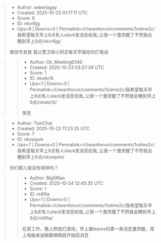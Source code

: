 > - Author: seberiagay
> - Created: 2025-10-23 01:17:11 UTC
> - Score: 8
> - ID: nkvr6jg
> - Ups=8 | Downs=0 | Permalink=/r/iwanttorun/comments/1odme2c/我希望每天早上8点有人slack发消息给我_让我一个激灵醒了不然我会睡到早上9点/nkvr6jg/
>
> 微信号发我 我让警卫局小同志每天早晨给你打电话

>> - Author: Ok_Meeting6340
>> - Created: 2025-10-23 03:27:39 UTC
>> - Score: 1
>> - ID: nkwbr5l
>> - Ups=1 | Downs=0 | Permalink=/r/iwanttorun/comments/1odme2c/我希望每天早上8点有人slack发消息给我_让我一个激灵醒了不然我会睡到早上9点/nkwbr5l/
>>
>> 笑死

> - Author: TomChai
> - Created: 2025-10-23 11:23:25 UTC
> - Score: 7
> - ID: nkxsqom
> - Ups=7 | Downs=0 | Permalink=/r/iwanttorun/comments/1odme2c/我希望每天早上8点有人slack发消息给我_让我一个激灵醒了不然我会睡到早上9点/nkxsqom/
>
> 你们那儿是没有闹钟吗？

>> - Author: Big5Mao
>> - Created: 2025-10-24 12:45:35 UTC
>> - Score: 1
>> - ID: nl4lfia
>> - Ups=1 | Downs=0 | Permalink=/r/iwanttorun/comments/1odme2c/我希望每天早上8点有人slack发消息给我_让我一个激灵醒了不然我会睡到早上9点/nl4lfia/
>>
>> 在家工作，晚上熬夜打游戏，早上被teams的第一条消息激灵醒，爬上电脑桌迷糊着眼睛就开始回消息
